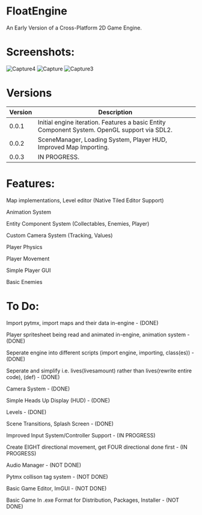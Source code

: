 # FloatEngine

An Early Version of a Cross-Platform 2D Game Engine.

# Screenshots:
![Capture4](https://user-images.githubusercontent.com/37387227/132709953-4d11339e-8a79-41f1-b8b6-cc2662cc0db9.PNG)
![Capture](https://user-images.githubusercontent.com/37387227/132709966-4414863f-0a6a-4176-a79a-66597cc8ac83.PNG)
![Capture3](https://user-images.githubusercontent.com/37387227/132709984-9ea601ee-b27d-4911-b41d-eb1ae0fa3009.PNG)

# Versions

|Version|Description|
|---|---|
|0.0.1|Initial engine iteration. Features a basic Entity Component System. OpenGL support via SDL2.|
|0.0.2|SceneManager, Loading System, Player HUD, Improved Map Importing.|
|0.0.3|IN PROGRESS.|

# Features:
Map implementations, Level editor (Native Tiled Editor Support)

Animation System

Entity Component System (Collectables, Enemies, Player)

Custom Camera System (Tracking, Values)

Player Physics

Player Movement

Simple Player GUI

Basic Enemies

# To Do:
Import pytmx, import maps and their data in-engine - (DONE)

Player spritesheet being read and animated in-engine, animation system - (DONE)

Seperate engine into different scripts (import engine, importing, class(es)) - (DONE)

Seperate and simplify i.e. lives(livesamount) rather than lives(rewrite entire code), (def)  - (DONE)

Camera System - (DONE)

Simple Heads Up Display (HUD) - (DONE)

Levels - (DONE)

Scene Transitions, Splash Screen - (DONE)

Improved Input System/Controller Support - (IN PROGRESS)

Create EIGHT directional movement, get FOUR directional done first - (IN PROGRESS)

Audio Manager - (NOT DONE)

Pytmx collison tag system - (NOT DONE)

Basic Game Editor, ImGUI - (NOT DONE)

Basic Game In .exe Format for Distribution, Packages, Installer - (NOT DONE)


